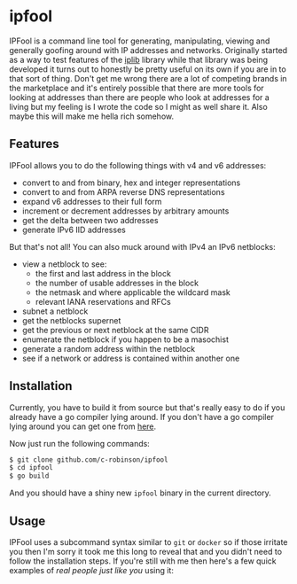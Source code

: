 # ipfool

IPFool is a command line tool for generating, manipulating, viewing and
generally goofing around with IP addresses and networks. Originally started
as a way to test features of the [iplib](https://github.com/c-robinson/iplib) library while that library was
being developed it turns out to honestly be pretty useful on its own if you
are in to that sort of thing. Don't get me wrong there are a lot of competing
brands in the marketplace and it's entirely possible that there are more tools
for looking at addresses than there are people who look at addresses for a
living but my feeling is I wrote the code so I might as well share it. Also
maybe this will make me hella rich somehow.

## Features

IPFool allows you to do the following things with v4 and v6 addresses:
 - convert to and from binary, hex and integer representations
 - convert to and from ARPA reverse DNS representations
 - expand v6 addresses to their full form
 - increment or decrement addresses by arbitrary amounts
 - get the delta between two addresses
 - generate IPv6 IID addresses

But that's not all! You can also muck around with IPv4 an IPv6 netblocks:
 - view a netblock to see:
   - the first and last address in the block
   - the number of usable addresses in the block
   - the netmask and where applicable the wildcard mask
   - relevant IANA reservations and RFCs
 - subnet a netblock
 - get the netblocks supernet
 - get the previous or next netblock at the same CIDR
 - enumerate the netblock if you happen to be a masochist
 - generate a random address within the netblock
 - see if a network or address is contained within another one

## Installation

Currently, you have to build it from source but that's really easy to do if
you already have a go compiler lying around. If you don't have a go compiler
lying around you can get one from [here](https://golang.org/dl/).

Now just run the following commands:

```bash
$ git clone github.com/c-robinson/ipfool
$ cd ipfool
$ go build
```

And you should have a shiny new `ipfool` binary in the current directory.

## Usage

IPFool uses a subcommand syntax similar to `git` or `docker` so if those
irritate you then I'm sorry it took me this long to reveal that and you
didn't need to follow the installation steps. If you're still with me then
here's a few quick examples of _real people just like you_ using it:


